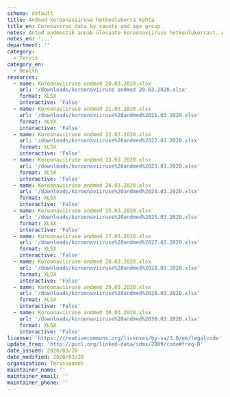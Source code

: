 ```yaml
---
schema: default
title: Andmed koroonaviiruse hetkeolukorra kohta
title_en: Coronavirus data by county and age group
notes: Antud andmestik annab ülevaate koroonaviiruse hetkeolukorrast. Andmestikud lisatakse päeva kaupa. Andmestik annab ülevaate nakatumiste kohta, sealhulgas maakonna tasemel tehtud positiivsetest ja negatiivsetest testide tulemustest, üldkokkuvõtted ning ülevaate vanuselisest jagunemisest.
notes_en: '...'
department: ''
category:
  - Tervis
category_en:
  - Health
resources:
  - name: Koroonaviiruse andmed 20.03.2020.xlsx
    url: '/downloads/koroonaviiruse andmed 20.03.2020.xlsx'
    format: XLSX
    interactive: 'False'
  - name: Koroonaviiruse andmed 21.03.2020.xlsx
    url: '/downloads/koroonaviiruse%20andmed%2021.03.2020.xlsx'
    format: XLSX
    interactive: 'False'
  - name: Koroonaviiruse andmed 22.03.2020.xlsx
    url: '/downloads/koroonaviiruse%20andmed%2022.03.2020.xlsx'
    format: XLSX
    interactive: 'False'
  - name: Koroonaviiruse andmed 23.03.2020.xlsx
    url: '/downloads/koroonaviiruse%20andmed%2023.03.2020.xlsx'
    format: XLSX
    interactive: 'False'
  - name: Koroonaviiruse andmed 24.03.2020.xlsx
    url: '/downloads/koroonaviiruse%20andmed%2024.03.2020.xlsx'
    format: XLSX
    interactive: 'False'
  - name: Koroonaviiruse andmed 25.03.2020.xlsx
    url: '/downloads/koroonaviiruse%20andmed%2025.03.2020.xlsx'
    format: XLSX
    interactive: 'False'
  - name: Koroonaviiruse andmed 27.03.2020.xlsx
    url: '/downloads/koroonaviiruse%20andmed%2027.03.2020.xlsx'
    format: XLSX
    interactive: 'False'
  - name: Koroonaviiruse andmed 28.03.2020.xlsx
    url: '/downloads/koroonaviiruse%20andmed%2028.03.2020.xlsx'
    format: XLSX
    interactive: 'False'
  - name: Koroonaviiruse andmed 29.03.2020.xlsx
    url: '/downloads/koroonaviiruse%20andmed%2029.03.2020.xlsx'
    format: XLSX
    interactive: 'False'
  - name: Koroonaviiruse andmed 30.03.2020.xlsx
    url: '/downloads/koroonaviiruse%20andmed%2030.03.2020.xlsx'
    format: XLSX
    interactive: 'False'
license: 'https://creativecommons.org/licenses/by-sa/3.0/ee/legalcode'
update_freq: 'http://purl.org/linked-data/sdmx/2009/code#freq-D'
date_issued: 2020/03/20
date_modified: 2020/03/20
organization: Terviseamet
maintainer_name: ''
maintainer_email: ''
maintainer_phone: ''
---
```

